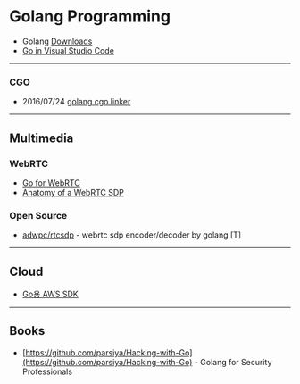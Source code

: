 # Golang Programming

- Golang [Downloads](https://golang.org/dl/)
- [Go in Visual Studio Code](https://code.visualstudio.com/docs/languages/go)


---
### CGO
- 2016/07/24 [golang cgo linker](https://medium.com/@alexguo123/golang-cgo-linker-64ee09f58b85)


---
## Multimedia

### WebRTC
- [Go for WebRTC](https://libs.garden/go/webrtc)
- [Anatomy of a WebRTC SDP](https://webrtchacks.com/sdp-anatomy/)


### Open Source
- [adwpc/rtcsdp](https://github.com/adwpc/rtcsdp) - webrtc sdp encoder/decoder by golang [T]


---
## Cloud
- [Go용 AWS SDK](https://aws.amazon.com/ko/sdk-for-go/)


---
## Books
- [https://github.com/parsiya/Hacking-with-Go](https://github.com/parsiya/Hacking-with-Go) - Golang for Security Professionals



